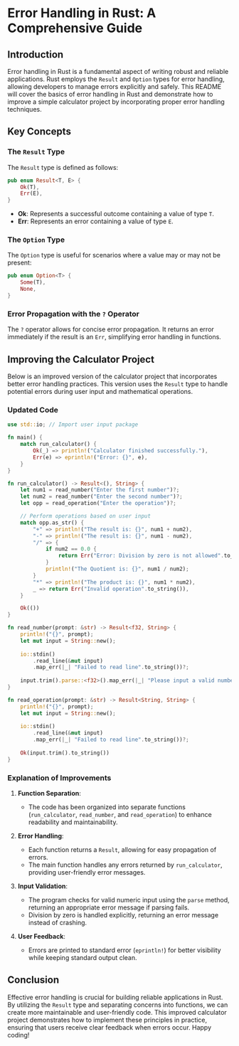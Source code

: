 # Error Handling in Rust: A Comprehensive Guide

## Introduction

Error handling in Rust is a fundamental aspect of writing robust and reliable applications. Rust employs the `Result` and `Option` types for error handling, allowing developers to manage errors explicitly and safely. This README will cover the basics of error handling in Rust and demonstrate how to improve a simple calculator project by incorporating proper error handling techniques.

## Key Concepts

### The `Result` Type

The `Result` type is defined as follows:

```rust
pub enum Result<T, E> {
    Ok(T),
    Err(E),
}
```

- **Ok**: Represents a successful outcome containing a value of type `T`.
- **Err**: Represents an error containing a value of type `E`.

### The `Option` Type

The `Option` type is useful for scenarios where a value may or may not be present:

```rust
pub enum Option<T> {
    Some(T),
    None,
}
```

### Error Propagation with the `?` Operator

The `?` operator allows for concise error propagation. It returns an error immediately if the result is an `Err`, simplifying error handling in functions.

## Improving the Calculator Project

Below is an improved version of the calculator project that incorporates better error handling practices. This version uses the `Result` type to handle potential errors during user input and mathematical operations.

### Updated Code

```rust
use std::io; // Import user input package

fn main() {
    match run_calculator() {
        Ok(_) => println!("Calculator finished successfully."),
        Err(e) => eprintln!("Error: {}", e),
    }
}

fn run_calculator() -> Result<(), String> {
    let num1 = read_number("Enter the first number")?;
    let num2 = read_number("Enter the second number")?;
    let opp = read_operation("Enter the operation")?;

    // Perform operations based on user input
    match opp.as_str() {
        "+" => println!("The result is: {}", num1 + num2),
        "-" => println!("The result is: {}", num1 - num2),
        "/" => {
            if num2 == 0.0 {
                return Err("Error: Division by zero is not allowed".to_string());
            }
            println!("The Quotient is: {}", num1 / num2);
        }
        "*" => println!("The product is: {}", num1 * num2),
        _ => return Err("Invalid operation".to_string()),
    }

    Ok(())
}

fn read_number(prompt: &str) -> Result<f32, String> {
    println!("{}", prompt);
    let mut input = String::new();
    
    io::stdin()
        .read_line(&mut input)
        .map_err(|_| "Failed to read line".to_string())?;
    
    input.trim().parse::<f32>().map_err(|_| "Please input a valid number".to_string())
}

fn read_operation(prompt: &str) -> Result<String, String> {
    println!("{}", prompt);
    let mut input = String::new();
    
    io::stdin()
        .read_line(&mut input)
        .map_err(|_| "Failed to read line".to_string())?;
    
    Ok(input.trim().to_string())
}
```

### Explanation of Improvements

1. **Function Separation**:
   - The code has been organized into separate functions (`run_calculator`, `read_number`, and `read_operation`) to enhance readability and maintainability.

2. **Error Handling**:
   - Each function returns a `Result`, allowing for easy propagation of errors.
   - The main function handles any errors returned by `run_calculator`, providing user-friendly error messages.

3. **Input Validation**:
   - The program checks for valid numeric input using the `parse` method, returning an appropriate error message if parsing fails.
   - Division by zero is handled explicitly, returning an error message instead of crashing.

4. **User Feedback**:
   - Errors are printed to standard error (`eprintln!`) for better visibility while keeping standard output clean.

## Conclusion

Effective error handling is crucial for building reliable applications in Rust. By utilizing the `Result` type and separating concerns into functions, we can create more maintainable and user-friendly code. This improved calculator project demonstrates how to implement these principles in practice, ensuring that users receive clear feedback when errors occur. Happy coding!
